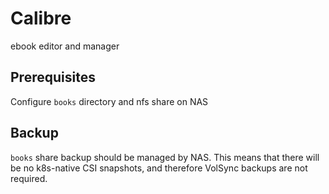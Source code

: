 # Calibre

ebook editor and manager

## Prerequisites

Configure `books` directory and nfs share on NAS

## Backup

`books` share backup should be managed by NAS.
This means that there will be no k8s-native CSI snapshots, and therefore VolSync backups are not required.
